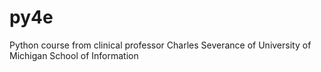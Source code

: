 # py4e
Python course from clinical professor Charles Severance of University of Michigan School of Information
